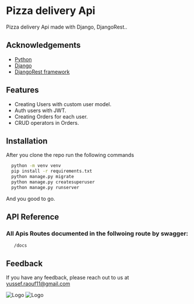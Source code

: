 
# Pizza delivery Api

Pizza delivery Api made with Django, DjangoRest..

## Acknowledgements
 - [Python](https://www.python.org/)
 - [Django](https://www.djangoproject.com/)
 - [DjangoRest framework](https://www.django-rest-framework.org/)

## Features

- Creating Users with custom user model.
- Auth users with JWT.
- Creating Orders for each user.
- CRUD operators in Orders.



## Installation

After you clone the repo run the following commands

```bash
  python -m venv venv
  pip install -r requirements.txt
  python manage.py migrate
  python manage.py createsuperuser
  python manage.py runserver
```
And you good to go.
    

## API Reference

### All Apis Routes documented in the follwoing route by swagger:


```http
   /docs
```

## Feedback

If you have any feedback, please reach out to us at yussef.raouf11@gmail.com


![Logo](http://ForTheBadge.com/images/badges/made-with-python.svg)
![Logo](https://img.shields.io/badge/Django-092E20?style=for-the-badge&logo=django&logoColor=white)
